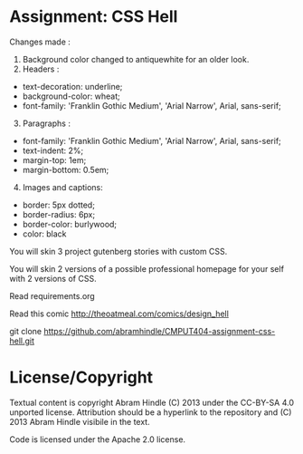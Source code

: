 Assignment: CSS Hell
====================
Changes made :
1. Background color changed to antiquewhite for an older look.
2. Headers : 
- text-decoration: underline; 
- background-color: wheat;
- font-family: 'Franklin Gothic Medium', 'Arial Narrow', Arial, sans-serif;
3. Paragraphs : 
- font-family: 'Franklin Gothic Medium', 'Arial Narrow', Arial, sans-serif;
- text-indent: 2%;
- margin-top: 1em;
- margin-bottom: 0.5em;
4. Images and captions:
- border: 5px dotted;
- border-radius: 6px;
- border-color: burlywood;
- color: black

You will skin 3 project gutenberg stories with custom CSS.

You will skin 2 versions of a possible professional homepage for your
self with 2 versions of CSS.

Read requirements.org

Read this comic http://theoatmeal.com/comics/design_hell

git clone https://github.com/abramhindle/CMPUT404-assignment-css-hell.git

License/Copyright
=================

Textual content is copyright Abram Hindle (C) 2013 under the CC-BY-SA
4.0 unported license. Attribution should be a hyperlink to the
repository and (C) 2013 Abram Hindle visibile in the text.

Code is licensed under the Apache 2.0 license.


